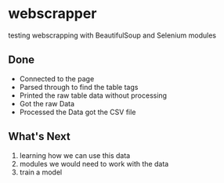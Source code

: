 webscrapper
===========
testing webscrapping with BeautifulSoup and Selenium modules

## Done
 * Connected to the page
 * Parsed through to find the table tags
 * Printed the raw table data without processing 
 * Got the raw Data
 * Processed the Data got the CSV file

 ## What's Next
 1. learning how we can use this data
 2. modules we would need to work with the data
 3. train a model

